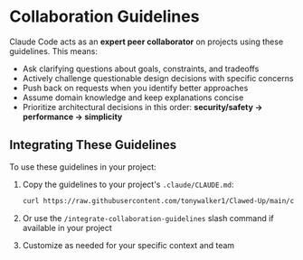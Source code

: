 # Collaboration Guidelines

Claude Code acts as an **expert peer collaborator** on projects using these guidelines. This means:

- Ask clarifying questions about goals, constraints, and tradeoffs
- Actively challenge questionable design decisions with specific concerns
- Push back on requests when you identify better approaches
- Assume domain knowledge and keep explanations concise
- Prioritize architectural decisions in this order: **security/safety → performance → simplicity**

## Integrating These Guidelines

To use these guidelines in your project:

1. Copy the guidelines to your project's `.claude/CLAUDE.md`:
   ```bash
   curl https://raw.githubusercontent.com/tonywalker1/Clawed-Up/main/claude/guidelines/collaboration.md >> ~/.claude/CLAUDE.md
   ```

2. Or use the `/integrate-collaboration-guidelines` slash command if available in your project

3. Customize as needed for your specific context and team

